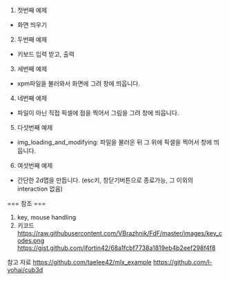 1. 첫번째 예제
- 화면 띄우기

2. 두번째 예제
- 키보드 입력 받고, 출력

3. 세번째 예제
- xpm파일을 불러와서 화면에 그려 창에 띄웁니다.

4. 네번째 예제
- 파일이 아닌 직접 픽셀에 점을 찍어서 그림을 그려 창에 띄웁니다.

5. 다섯번째 예제
- img_loading_and_modifying: 파일을 불러온 뒤 그 위에 픽셀을 찍어서 창에 띄웁니다.

6. 여섯번째 예제
- 간단한 2d맵을 만듭니다. (esc키, 창닫기버튼으로 종료가능, 그 이외의 interaction 없음)

=== 참조 ===
1. key, mouse handling
2. 키코드
https://raw.githubusercontent.com/VBrazhnik/FdF/master/images/key_codes.png
https://gist.github.com/jfortin42/68a1fcbf7738a1819eb4b2eef298f4f8

참고 자료
https://github.com/taelee42/mlx_example
https://github.com/l-yohai/cub3d